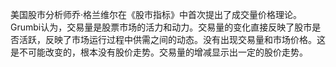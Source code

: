 
美国股市分析师乔·格兰维尔在《股市指标》中首次提出了成交量价格理论。Grumbi认为，交易量是股票市场的活力和动力。交易量的变化直接反映了股市是否活跃，反映了市场运行过程中供需之间的动态。没有出现交易量和市场价格。这是不可能改变的，根本没有股价走势。交易量的增减显示出一定的股价走势。